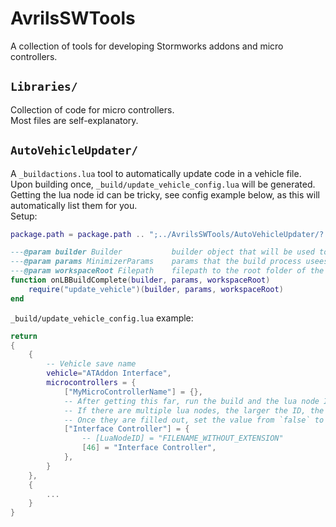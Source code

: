# AvrilsSWTools
A collection of tools for developing Stormworks addons and micro controllers.

## `Libraries/`
Collection of code for micro controllers.  
Most files are self-explanatory.  

## `AutoVehicleUpdater/`
A `_buildactions.lua` tool to automatically update code in a vehicle file.  
Upon building once, `_build/update_vehicle_config.lua` will be generated.  
Getting the lua node id can be tricky, see config example below, as this will automatically list them for you.  
Setup:  
```lua
package.path = package.path .. ";../AvrilsSWTools/AutoVehicleUpdater/?.lua;"

---@param builder Builder           builder object that will be used to build each file
---@param params MinimizerParams    params that the build process usees to control minification settings
---@param workspaceRoot Filepath    filepath to the root folder of the project
function onLBBuildComplete(builder, params, workspaceRoot)
    require("update_vehicle")(builder, params, workspaceRoot)
end
```
`_build/update_vehicle_config.lua` example:  
```lua
return
{
	{
		-- Vehicle save name
		vehicle="ATAddon Interface",
		microcontrollers = {
			["MyMicroControllerName"] = {},
			-- After getting this far, run the build and the lua node IDs will fill out for you.
			-- If there are multiple lua nodes, the larger the ID, the new later they were placed.
			-- Once they are filled out, set the value from `false` to a string, being the filename without the `.lua` extension.
			["Interface Controller"] = {
				-- [LuaNodeID] = "FILENAME_WITHOUT_EXTENSION"
				[46] = "Interface Controller",
			},
		}
	},
	{
		...
	}
}
```
